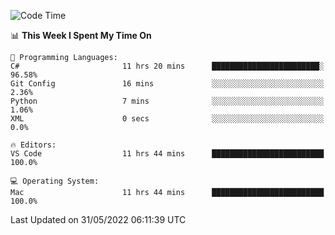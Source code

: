 <!--START_SECTION:waka-->
![Code Time](http://img.shields.io/badge/Code%20Time-57%20hrs%2015%20mins-blue)

📊 **This Week I Spent My Time On** 

```text
💬 Programming Languages: 
C#                       11 hrs 20 mins      ████████████████████████░   96.58% 
Git Config               16 mins             ░░░░░░░░░░░░░░░░░░░░░░░░░   2.36% 
Python                   7 mins              ░░░░░░░░░░░░░░░░░░░░░░░░░   1.06% 
XML                      0 secs              ░░░░░░░░░░░░░░░░░░░░░░░░░   0.0%

🔥 Editors: 
VS Code                  11 hrs 44 mins      █████████████████████████   100.0%

💻 Operating System: 
Mac                      11 hrs 44 mins      █████████████████████████   100.0%

```


 Last Updated on 31/05/2022 06:11:39 UTC
<!--END_SECTION:waka-->
